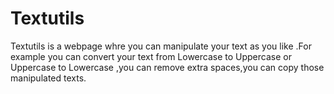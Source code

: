 # Textutils
Textutils is a webpage whre you can manipulate your text as you like .For example you can convert your text from Lowercase to Uppercase or Uppercase to Lowercase ,you can remove extra spaces,you can copy those manipulated texts.
